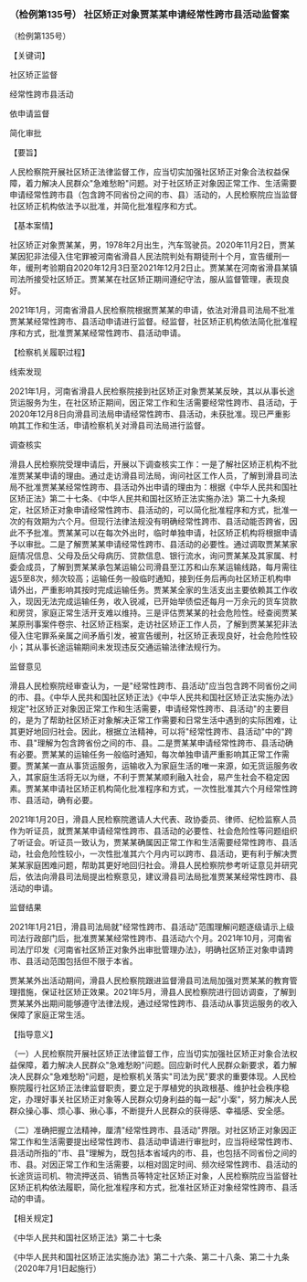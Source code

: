 ### （检例第135号） 社区矫正对象贾某某申请经常性跨市县活动监督案

（检例第135号）

【关键词】

社区矫正监督

经常性跨市县活动

依申请监督

简化审批

【要旨】

人民检察院开展社区矫正法律监督工作，应当切实加强社区矫正对象合法权益保障，着力解决人民群众"急难愁盼"问题。对于社区矫正对象因正常工作、生活需要申请经常性跨市县（包含跨不同省份之间的市、县）活动的，人民检察院应当监督社区矫正机构依法予以批准，并简化批准程序和方式。

【基本案情】

社区矫正对象贾某某，男，1978年2月出生，汽车驾驶员。2020年11月2日，贾某某因犯非法侵入住宅罪被河南省滑县人民法院判处有期徒刑十个月，宣告缓刑一年，缓刑考验期自2020年12月3日至2021年12月2日止。贾某某在河南省滑县某镇司法所接受社区矫正。贾某某在社区矫正期间遵纪守法，服从监督管理，表现良好。

2021年1月，河南省滑县人民检察院根据贾某某的申请，依法对滑县司法局不批准贾某某经常性跨市、县活动申请进行监督。经监督，社区矫正机构依法简化批准程序和方式，批准贾某某经常性跨市、县活动申请。

【检察机关履职过程】

线索发现

2021年1月，河南省滑县人民检察院接到社区矫正对象贾某某反映，其以从事长途货运服务为生，在社区矫正期间，因正常工作和生活需要经常性跨市、县活动，于2020年12月8日向滑县司法局申请经常性跨市、县活动，未获批准。现已严重影响其工作和生活，申请检察机关对滑县司法局进行监督。

调查核实

滑县人民检察院受理申请后，开展以下调查核实工作：一是了解社区矫正机构不批准贾某某申请的理由。通过走访滑县司法局，询问社区工作人员，了解到滑县司法局不批准贾某某经常性跨市、县活动外出申请的理由为：根据《中华人民共和国社区矫正法》第二十七条、《中华人民共和国社区矫正法实施办法》第二十九条规定，社区矫正对象申请经常性跨市、县活动的，可以简化批准程序和方式，批准一次的有效期为六个月。但现行法律法规没有明确经常性跨市、县活动能否跨省，因此不予批准。贾某某可以在每次外出时，临时单独申请，社区矫正机构将根据申请予以审批。二是了解贾某某申请经常性跨市、县活动的必要性。通过调取贾某某家庭情况信息、父母及岳父母病历、贷款信息、银行流水，询问贾某某及其家属、村委会成员，了解到贾某某承包某运输公司滑县至江苏和山东某运输线路，每月需往返5至8次，频次较高；运输任务一般临时通知，接到任务后再向社区矫正机构申请外出，严重影响其按时完成运输任务。贾某某全家的生活支出主要依赖其工作收入，现因无法完成运输任务，收入锐减，已开始举债偿还每月一万余元的货车贷款和房贷，家庭正常生活开支难以维持。三是评估贾某某的社会危险性。经查阅贾某某原刑事案件卷宗、社区矫正档案，走访社区矫正工作人员，了解到贾某某犯非法侵入住宅罪系亲属之间矛盾引发，被宣告缓刑，社区矫正表现良好，社会危险性较小；其从事长途运输期间未发现违反交通运输法律法规行为。

监督意见

滑县人民检察院经审查认为，一是"经常性跨市、县活动"应当包含跨不同省份之间的市、县。《中华人民共和国社区矫正法》《中华人民共和国社区矫正法实施办法》规定"社区矫正对象因正常工作和生活需要，申请经常性跨市、县活动"的主要目的，是为了帮助社区矫正对象解决正常工作需要和日常生活中遇到的实际困难，让其更好地回归社会。因此，根据立法精神，可以将"经常性跨市、县活动"中的"跨市、县"理解为包含跨省份之间的市、县。二是贾某某申请经常性跨市、县活动确有必要。贾某某的运输任务一般临时通知，每次单独申请严重影响其正常工作需要。贾某某一直从事货运服务，运输收入为家庭生活的唯一来源，如无货运服务收入，其家庭生活将无以为继，不利于贾某某顺利融入社会，易产生社会不稳定因素。贾某某申请社区矫正机构简化批准程序和方式，一次性批准其六个月经常性跨市、县活动，确有必要。

2021年1月20日，滑县人民检察院邀请人大代表、政协委员、律师、纪检监察人员作为听证员，就贾某某申请经常性跨市、县活动的必要性、社会危险性等问题组织了听证会。听证员一致认为，贾某某确属因正常工作和生活需要经常性跨市、县活动，社会危险性较小，一次性批准其六个月内可以跨市、县活动，更有利于解决贾某某家庭困难问题，帮助其更好地回归社会。滑县人民检察院参考听证意见并研究后，依法向滑县司法局提出检察意见，建议滑县司法局批准贾某某经常性跨市、县活动的申请。

监督结果

2021年1月21日，滑县司法局就"经常性跨市、县活动"范围理解问题逐级请示上级司法行政部门后，批准贾某某经常性跨市、县活动六个月。2021年10月，河南省司法厅印发《河南省社区矫正对象外出审批管理办法》，明确社区矫正对象申请跨市、县活动范围包括但不限于本省。

贾某某外出活动期间，滑县人民检察院跟进监督滑县司法局加强对贾某某的教育管理措施，保证社区矫正效果。2021年5月，滑县人民检察院进行回访调查，了解到贾某某外出期间能够遵守法律法规，通过经常性跨市、县活动从事货运服务的收入保障了家庭正常生活。

【指导意义】

（一）人民检察院开展社区矫正法律监督工作，应当切实加强社区矫正对象合法权益保障，着力解决人民群众"急难愁盼"问题。回应新时代人民群众新要求，着力解决人民群众"急难愁盼"问题，是检察机关落实"司法为民"要求的重要体现。人民检察院履行社区矫正法律监督职责，要立足于厚植党的执政根基、维护社会秩序稳定，办理好事关社区矫正对象等人民群众切身利益的每一起"小案"，努力解决人民群众操心事、烦心事、揪心事，不断提升人民群众的获得感、幸福感、安全感。

（二）准确把握立法精神，厘清"经常性跨市、县活动"界限。对社区矫正对象因正常工作和生活需要提出经常性跨市、县活动申请进行审批时，应当将经常性跨市、县活动所指的"市、县"理解为，既包括本省域内的市、县，也包括不同省份之间的市、县。对因正常工作和生活需要，以相对固定时间、频次经常性跨市、县活动的长途货运司机、物流押送员、销售员等特定社区矫正对象，人民检察院应当监督社区矫正机构依法履职，简化批准程序和方式，批准社区矫正对象经常性跨市、县活动的申请。

【相关规定】

《中华人民共和国社区矫正法》第二十七条

《中华人民共和国社区矫正法实施办法》第二十六条、第二十八条、第二十九条（2020年7月1日起施行）
